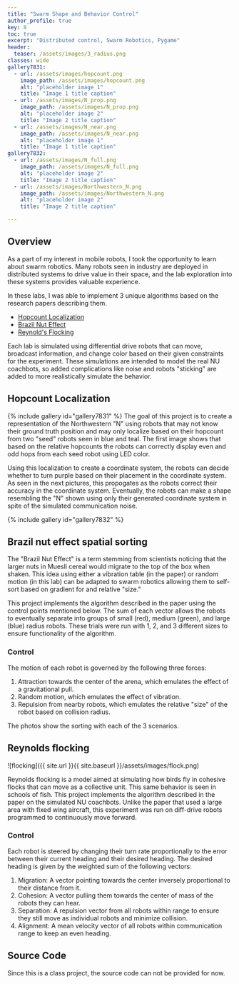 ```yaml
---
title: "Swarm Shape and Behavior Control"
author_profile: true
key: 8
toc: true
excerpt: "Distributed control, Swarm Robotics, Pygame"
header:
  teaser: /assets/images/3_radius.png
classes: wide
gallery7831:
  - url: /assets/images/hopcount.png
    image_path: /assets/images/hopcount.png
    alt: "placeholder image 1"
    title: "Image 1 title caption"
  - url: /assets/images/N_prop.png
    image_path: /assets/images/N_prop.png
    alt: "placeholder image 2"
    title: "Image 2 title caption"
  - url: /assets/images/N_near.png
    image_path: /assets/images/N_near.png
    alt: "placeholder image 1"
    title: "Image 1 title caption"
gallery7832:
  - url: /assets/images/N_full.png
    image_path: /assets/images/N_full.png
    alt: "placeholder image 2"
    title: "Image 2 title caption"
  - url: /assets/images/Northwestern_N.png
    image_path: /assets/images/Northwestern_N.png
    alt: "placeholder image 2"
    title: "Image 2 title caption"

---
```


## Overview
As a part of my interest in mobile robots, I took the opportunity to learn about swarm robotics. Many robots seen in industry are deployed in distributed systems to drive value in their space, and the lab exploration into these systems provides valuable experience.

In these labs, I was able to implement 3 unique algorithms based on the research papers describing them.
- [Hopcount Localization](https://www.researchgate.net/publication/221284158_Organizing_a_Global_Coordinate_System_from_Local_Information_on_an_Ad_Hoc_Sensor_Network)
- [Brazil Nut Effect](https://dl.acm.org/doi/10.5555/2343576.2343599)
- [Reynold's Flocking](https://ieeexplore.ieee.org/document/6095129)

Each lab is simulated using differential drive robots that can move, broadcast information, and change color based on their given constraints for the experiment. These simulations are intended to model the real NU coachbots, so added complications like noise and robots "sticking" are added to more realistically simulate the behavior.

## Hopcount Localization
{% include gallery id="gallery7831" %}
The goal of this project is to create a representation of the Northwestern "N" using robots that may not know their ground truth position and may only localize based on their hopcount from two "seed" robots seen in blue and teal. The first image shows that based on the relative hopcounts the robots can correctly display even and odd hops from each seed robot using LED color. 

Using this localization to create a coordinate system, the robots can decide whether to turn purple based on their placement in the coordinate system. As seen in the next pictures, this propogates as the robots correct their accuracy in the coordinate system. Eventually, the robots can make a shape resembling the "N" shown using only their generated coordinate system in spite of the simulated communication noise.

{% include gallery id="gallery7832" %}

## Brazil nut effect spatial sorting

The "Brazil Nut Effect" is a term stemming from scientists noticing that the larger nuts in Muesli cereal would migrate to the top of the box when shaken. This idea using either a vibration table (in the paper) or random motion (in this lab) can be adapted to swarm robotics allowing them to self-sort based on gradient for and relative "size."


This project implements the algorithm described in the paper using the control points mentioned below. The sum of each vector allows the robots to eventually separate into groups of small (red), medium (green), and large (blue) radius robots. These trials were run with 1, 2, and 3 different sizes to ensure functionality of the algorithm.

### Control
The motion of each robot is governed by the following three forces:
1. Attraction towards the center of the arena, which emulates the effect of a gravitational pull. 
2. Random motion, which emulates the effect of vibration. 
3. Repulsion from nearby robots, which emulates the relative "size" of the robot based on collision radius.

The photos show the sorting with each of the 3 scenarios.

## Reynolds flocking
![flocking]({{ site.url }}{{ site.baseurl }}/assets/images/flock.png)
<!-- ![flocking]({{ site.url }}{{ site.baseurl }}/assets/images/flock2.png) -->


Reynolds flocking is a model aimed at simulating how birds fly in cohesive flocks that can move as a collective unit. This same behavior is seen in schools of fish. This project implements the algorithm described in the paper on the simulated NU coachbots. Unlike the paper that used a large area with fixed wing aircraft, this experiment was run on diff-drive robots programmed to continuously move forward.

### Control
Each robot is steered by changing their turn rate proportionally to the error between their current heading and their desired heading. The desired heading is given by the weighted sum of the following vectors: 
1. Migration: A vector pointing towards the center inversely proportional to their distance from it.
2. Cohesion: A vector pulling them towards the center of mass of the robots they can hear.
3. Separation: A repulsion vector from all robots within range to ensure they still move as individual robots and minimize collision.
4. Alignment: A mean velocity vector of all robots within communication range to keep an even heading.

## Source Code
Since this is a class project, the source code can not be provided for now. 